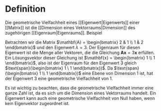 # Definition

Die geometrische Vielfachheit eines [[Eigenwert|Eigenwerts]] einer [[Matrix]] ist die [[Dimension eines Vektorraums|Dimension]] des zugehörigen [[Eigenraum|Eigenraums]].
Beispiel

Betrachten wir die Matrix $\mathbf{A} = \begin{bmatrix} 2 & 1 \\ 1 & 2 \end{bmatrix}$ und den Eigenwert $\lambda = 3$. Der Eigenraum für diesen Eigenwert ist die Menge aller Vektoren, die die Gleichung $\mathbf{A} \mathbf{x} = 3 \mathbf{x}$ erfüllen. Ein Lösungsvektor dieser Gleichung ist $\mathbf{x} = \begin{bmatrix} 1 \\ 1 \end{bmatrix}$, also ist der Eigenraum für den Eigenwert 3 gleich $\text{span}(\begin{bmatrix} 1 \ 1 \end{bmatrix})$. Da $\text{span}(\begin{bmatrix} 1 \\ 1 \end{bmatrix})$ eine Ebene von Dimension 1 ist, hat der Eigenwert 3 eine geometrische Vielfachheit von 1.

Es ist wichtig zu beachten, dass die geometrische Vielfachheit immer eine ganze Zahl ist, da es sich um die Dimension eines Vektorraums handelt. Ein Eigenwert kann auch eine geometrische Vielfachheit von Null haben, wenn kein Eigenvektor zugeordnet ist.